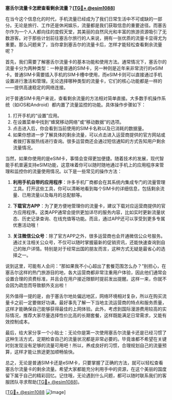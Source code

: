 **塞舌尔流量卡怎麽查看剩余流量？[[TG💪+ @esim1088](https://t.me/s/esim1088)]**

在当今这个信息化的时代，手机流量已经成为了我们日常生活中不可或缺的一部分。无论是旅行、工作还是休闲娱乐，流量都是我们获取信息的重要途径。而塞舌尔作为一个人人都向往的度假天堂，其美丽的自然风光和丰富的旅游资源吸引了无数游客。对于那些计划前往塞舌尔旅行的人来说，拥有一张优质的流量卡显得尤为重要。那么问题来了，当你拿到塞舌尔的流量卡后，怎样才能轻松查看剩余流量呢？

首先，我们需要了解塞舌尔流量卡的基本功能和使用方法。通常情况下，塞舌尔的流量卡分为两种类型：一种是普通的SIM卡，另一种则是近年来非常流行的eSIM卡。普通SIM卡需要插入手机的SIM卡槽中使用，而eSIM卡则可以直接通过手机设置进行激活和管理。无论选择哪种类型的流量卡，它们的核心功能都是一样的——提供高速稳定的网络连接。

对于普通SIM卡用户来说，查看剩余流量的方法相对简单直接。大多数手机操作系统（如iOS和Android）都内置了流量监控的功能。具体操作步骤如下：

1. 打开手机的“设置”应用。
2. 在设置菜单中找到“蜂窝移动网络”或“移动数据”的选项。
3. 点击进入后，你会看到当前使用的SIM卡名称以及已消耗的数据量。
4. 如果你想进一步了解具体的剩余流量，可以点击进入运营商提供的官方网站或者拨打客服热线进行查询。很多运营商还会通过短信通知的方式告知用户剩余流量情况。

当然，如果你使用的是eSIM卡，事情会变得更加便捷。随着技术的发展，现代智能手机普遍支持eSIM功能，这意味着你可以随时随地通过手机上的应用程序来管理和监控你的流量使用情况。以下是一些常见的操作方法：

1. **利用手机自带的应用程序**：许多手机厂商都会在其系统内集成专门的流量管理工具。打开这些工具，你可以清晰地看到每个SIM卡的详细信息，包括剩余流量、已用流量以及每月的总配额等。
   
2. **下载官方APP**：为了更方便地管理你的流量卡，建议下载对应运营商提供的官方应用程序。这类APP通常会提供更加详尽的服务内容，比如实时更新流量状态、历史记录查询、在线充值等功能。而且，通过APP还可以享受到更多专属优惠活动哦！

3. **关注微信公众号**：除了官方APP之外，很多运营商也会开通微信公众号服务。通过关注相关公众号，不仅可以随时掌握最新的促销资讯，还能快速查询到自己的账户详情。特别是对于经常出国的朋友而言，这种方式无疑是最省心的选择之一。

说到这里，可能有人会问：“那如果我不小心超出了套餐范围怎么办？”别担心，在塞舌尔这样的热门旅游目的地，各大运营商都非常注重用户体验，因此他们通常会设置合理的资费标准，并且会在用户接近限额时提前发出提醒。这样一来，你就不会因为疏忽而导致额外支出啦！

另外值得一提的是，由于塞舌尔地处偏远地区，网络环境相对复杂，所以在购买流量卡之前一定要做好功课。最好事先了解一下当地主流运营商的特点和服务质量，这样才能确保自己能够获得最佳的上网体验。此外，考虑到国际漫游费用较高的实际情况，推荐大家尽量选择性价比高的长期套餐，这样既能满足日常需求，又能有效控制成本。

最后，给大家分享一个小贴士：无论你是第一次使用塞舌尔流量卡还是已经习惯了这种生活方式，定期检查自己的流量状况都是非常必要的。毕竟谁都不希望在关键时刻发现没有足够的流量可用吧！所以，养成良好的习惯，合理规划自己的流量预算，这样才能让旅途更加顺畅愉快。

总之，无论是普通SIM卡还是eSIM卡，只要掌握了正确的方法，就可以轻松查看塞舌尔流量卡的剩余流量。希望大家都能充分利用手中的资源，在这个美丽的国度留下属于自己的精彩回忆。记住哦，无论遇到什么问题，都可以随时联系我们的客服团队寻求帮助[[TG💪+ @esim1088](https://t.me/s/esim1088)]。

[[TG💪+ @esim1088](https://t.me/s/esim1088) ![Image](https://i.postimg.cc/4NQfJmqS/Snipaste-2025-05-13-00-14-12.png)]